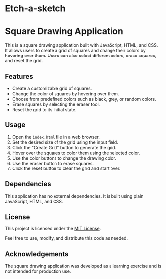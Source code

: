 # Etch-a-sketch
# Square Drawing Application

This is a square drawing application built with JavaScript, HTML, and CSS. It allows users to create a grid of squares and change their colors by hovering over them. Users can also select different colors, erase squares, and reset the grid.

## Features

- Create a customizable grid of squares.
- Change the color of squares by hovering over them.
- Choose from predefined colors such as black, grey, or random colors.
- Erase squares by selecting the eraser tool.
- Reset the grid to its initial state.

## Usage

1. Open the `index.html` file in a web browser.
2. Set the desired size of the grid using the input field.
3. Click the "Create Grid" button to generate the grid.
4. Hover over the squares to color them using the selected color.
5. Use the color buttons to change the drawing color.
6. Use the eraser button to erase squares.
7. Click the reset button to clear the grid and start over.

## Dependencies

This application has no external dependencies. It is built using plain JavaScript, HTML, and CSS.

## License

This project is licensed under the [MIT License](LICENSE).

Feel free to use, modify, and distribute this code as needed.

## Acknowledgements

The square drawing application was developed as a learning exercise and is not intended for production use.



